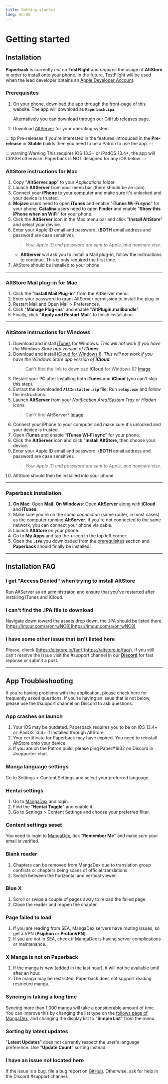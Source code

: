 ```yaml
---
title: Getting started
lang: en-US
---
```


# Getting started

## Installation
**Paperback** is currently _not_ on **TestFlight** and _requires_ the usage of **AltStore** in order to install onto your phone. In the future, TestFlight will be used when the lead developer obtains an [Apple Developer Account](https://developer.apple.com/programs/).

### Prerequisites
1. On your phone, download the app through the front-page of this website. The app will download as **`Paperback.ipa`**.
	
	Alternatively you can download through our [GitHub releases page](https://github.com/FaizanDurrani/Paperback/releases/latest).
1. Download [AltServer](https://altstore.io/) for your operating system.

::: tip Pre-releases
 If you're interested in the features introduced in the **Pre-release** or **Stable** builds then you need to be a Patron to use the app.
:::

::: warning Warning
This requires iOS 13.3+ or iPadOS 13.4+, the app will CRASH otherwise. Paperback is NOT designed for any iOS below.
:::

### AltStore instructions for Mac
1. Copy "**AltServer.app**" to your *Applications* folder.
1. Launch **AltServer** from your menu bar (there should be an icon).
1. Connect your **iPhone** to your computer and make sure it's unlocked and your device is trusted.
1. **Mojave** users need to open **iTunes** and enable "**iTunes Wi-Fi sync**" for your phone.
   **Catalina** users need to open **Finder** and enable "**Show this iPhone when on WiFi**" for your phone.
1. Click the **AltServer** icon in the Mac menu bar and click "**Install AltStore**" and select your device.
1. Enter your Apple ID email and password. (**BOTH** email address and password are case sensitive).
	> *Your Apple ID and password are sent to Apple, and nowhere else.*
	- **AltServer** will ask you to install a Mail plug-in, follow the instructions to continue. This is only required the first time.
2. AltStore should be installed to your phone.
 
---
 
### AltStore Mail plug-in for Mac
1. Click the "**Install Mail Plug-in**" from the AltServer menu.
1. Enter your password to grant AltServer permission to install the plug-in.
1. Restart Mail and Open Mail > Preferences.
1. Click "**Manage Plug-ins**" and enable "**AltPlugin.mailbundle**".
1. Finally, click "**Apply and Restart Mail**" to finish installation.
 
---
 
### AltStore instructions for Windows
1. Download and install [iTunes](https://www.apple.com/itunes/download/win64) for Windows.
   _This will not work if you have the Windows Store app version of **iTunes**._
1. Download and install [iCloud for Windows 8](https://support.apple.com/en-us/HT204283).
   _This will not work if you have the Windows Store app version of **iCloud**._
	> Can't find the link to download **iCloud** for Windows 8? [Image](https://imgur.com/a/P1ef4Wd)
1. Restart your PC after installing both **iTunes** and **iCloud** (you can't skip this step).
1. Extract the downloaded **`AltInstaller.zip`** file. Run **`setup.exe`** and follow the instructions.
1. Launch **AltServer** from your *Notification Area*/*System Tray* or *Hidden Icons*.
	> Can't find **AltServer**? [Image](https://imgur.com/a/rSagfh2)
1. Connect your iPhone to your computer and make sure it's unlocked and your device is trusted.
1. Open **iTunes** and enable "**iTunes Wi-Fi sync**" for your phone.
1. Click the **AltServer** icon and click "**Install AltStore**, then choose your device.
1. Enter your Apple ID email and password. (**BOTH** email address and password are case sensitive).
	> *Your Apple ID and password are sent to Apple, and nowhere else.*
1. AltStore should then be installed into your phone.
 
---
 
### Paperback Installation
1. **On Mac**: Open **Mail**.
	**On Windows**: Open **AltServer** along with **iCloud** and **iTunes**.
1. Make sure you're on the _same connection_ (same router, in most cases) as the computer running **AltServer**. If you're not connected to the same network, you can connect your phone via cable.
1. Launch **AltStore** on your phone.
1. Go to **My Apps** and tap the **+** icon in the top left corner.
1. Open the **`.IPA`** you downloaded from the [prerequisites](/help/guides/getting-started/#prerequisites) section and **Paperback** should finally be installed!
 
---
 
## Installation FAQ
### I get "Access Denied" when trying to install AltStore
Run AltServer as an administrator, and ensure that you've restarted after installing iTunes and iCloud.
 
### I can't find the .IPA file to download
Navigate down toward the assets drop down, the .IPA should be listed there. [https://imgur.com/a/onrwNC8](https://imgur.com/a/onrwNC8)
 
### I have some other issue that isn't listed here
Please, check [https://altstore.io/faq/](https://altstore.io/faq/). If you still can't resolve the issue visit the #support channel in our **[Discord](https://discord.gg/Ny83JV3)** for fast reponse or submit a post.
 
---
 
## App Troubleshooting
If you're having problems with the application, please check here for frequently asked questions. If you're having an issue that is not below, please use the #support channel on Discord to ask questions. 
 
### App crashes on launch
1. Your iOS may be outdated. Paperback requires you to be on iOS 13.4+ or iPadOS 13.4+ if installed through AltStore.
1. Your certificate for Paperback may have expired. You need to reinstall AltStore onto your device.
1. If you are on the Patron build, please ping Paper#1932 on Discord in #supporter-chat.

### Manga language settings
Go to Settings > Content Settings and select your preferred language.

### Hentai settings
1. Go to [MangaDex](https://mangadex.org/settings) and login. 
1. Find the "**Hentai Toggle**" and enable it.
1. Go to Settings > Content Settings and choose your preferred filter.

### Content settings seset
You need to login to [MangaDex](https://mangadex.org/settings), tick "**Remember Me**" and make sure your email is verified.

### Blank reader
1. Chapters can be removed from MangaDex due to translation group conflicts or chapters being scans of official translations.
1. Switch between the horizontal and vertical viewer. 

### Blue X
1. Scroll or swipe a couple of pages away to reload the failed page. 
1. Close the reader and reopen the chapter.

### Page failed to load
1. If you are reading from SEA, MangaDex servers have routing issues, so get a VPN (**Psiphon** or **ProtonVPN**).
1. If you are not in SEA, check if MangaDex is having server complications or maintenance.

### X Manga is not on Paperback
1. If the manga is *new* (added in the last hour), it will not be available until after an hour.
1. The manga may be restricted. Paperback does not support reading restricted manga.

### Syncing is taking a long time
Syncing more than 1,000 manga will take a considerable amount of time. You can improve this by changing the list type on the [follows page of MangaDex](https://mangadex.org/follows/manga/), and changing the display list to "**Simple List**" from the menu.

### Sorting by latest updates 
"**Latest Updates**" does not currently respect the user's language preference. Use "**Update Count**" sorting instead.

### I have an issue not located here
If the issue is a bug, file a bug report on [GitHub](https://github.com/Paperback-iOS/app/issues). Otherwise, ask for help in the Discord #support channel.